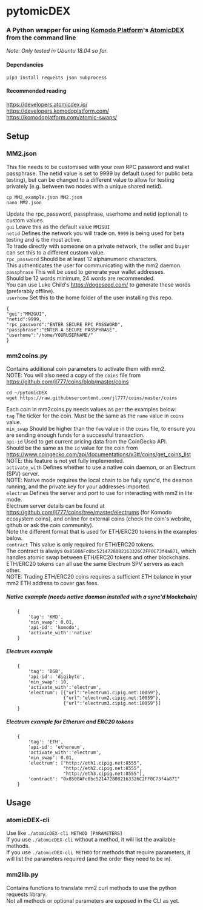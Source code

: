 # pytomicDEX

### A Python wrapper for using [Komodo Platform](https://komodoplatform.com/)'s [AtomicDEX](https://atomicdex.io/) from the command line  
*Note: Only tested in Ubuntu 18.04 so far.*  

#### Dependancies  
```
pip3 install requests json subprocess  
```  
#### Recommended reading  
https://developers.atomicdex.io/  
https://developers.komodoplatform.com/  
https://komodoplatform.com/atomic-swaps/  

## Setup  

### MM2.json  
This file needs to be customised with your own RPC password and wallet passphrase. 
The netid value is set to 9999 by default (used for public beta testing), but can be changed to a different value to allow for testing privately (e.g. between two nodes with a unique shared netid).  
```
cp MM2_example.json MM2.json  
nano MM2.json
```
Update the rpc_password, passphrase, userhome and netid (optional) to custom values.  
`gui` Leave this as the default value `MM2GUI`    
`netid` Defines the network you will trade on. `9999` is being used for beta testing and is the most active.   
To trade directly with someone on a private network, the seller and buyer can set this to a different custom value.  
`rpc_password` Should be at least 12 alphanumeric characters.  
This authenticates the user for communicating with the mm2 daemon.   
`passphrase` This will be used to generate your wallet addresses.   
Should be 12 words minimum, 24 words are recommended.  
You can use Luke Child's https://dogeseed.com/ to generate these words (preferably offline).  
`userhome` Set this to the home folder of the user installing this repo.  
```
{
"gui":"MM2GUI",
"netid":9999,
"rpc_password":"ENTER SECURE RPC PASSWORD",
"passphrase":"ENTER A SECURE PASSPHRASE",
"userhome":"/home/YOURUSERNAME/"
}
```
### mm2coins.py  
Contains additional coin parameters to activate them with mm2.  
NOTE: You will also need a copy of the `coins` file from https://github.com/jl777/coins/blob/master/coins  
```
cd ~/pytomicDEX  
wget https://raw.githubusercontent.com/jl777/coins/master/coins  
```
Each coin in mm2coins.py needs values as per the examples below:  
`tag` The ticker for the coin. Must be the same as the `name` value in `coins` value.  
`min_swap` Should be higher than the `fee` value in the `coins` file, to ensure you are sending enough funds for a successful transaction.  
`api-id` Used to get current pricing data from the CoinGecko API.   
Should be the same as the `id` value for the coin from  https://www.coingecko.com/api/documentations/v3#/coins/get_coins_list   
NOTE: this feature is not yet fully implemented.   
`activate_with` Defines whether to use a native coin daemon, or an Electrum (SPV) server.   
NOTE: Native mode requires the local chain to be fully sync'd, the deamon running, and the private key for your addresses imported.   
`electrum` Defines the server and port to use for interacting with mm2 in lite mode.   
Electrum server details can be found at https://github.com/jl777/coins/tree/master/electrums (for Komodo ecosystem coins), and online for external coins (check the coin's website, github or ask the coin community).   
Note the different format that is used for ETH/ERC20 tokens in the examples below.   
`contract` This value is only required for ETH/ERC20 tokens.   
The contract is always `0x8500AFc0bc5214728082163326C2FF0C73f4a871`, which handles atomic swap between ETH/ERC20 tokens and other blockchains.  
ETH/ERC20 tokens can all use the same Electrum SPV servers as each other.   
NOTE: Trading ETH/ERC20 coins requires a sufficient ETH balance in your mm2 ETH address to cover gas fees.   

##### Native example *(needs native daemon installed with a sync'd blockchain)*
```
    {
        'tag': 'KMD',
        'min_swap': 0.01,
        'api-id': 'komodo',
        'activate_with':'native'
    }
```
##### Electrum example
```
    {
        'tag': 'DGB',
        'api-id': 'digibyte',
        'min_swap': 10,
        'activate_with':'electrum',
        'electrum': [{"url":"electrum1.cipig.net:10059"},
                     {"url":"electrum2.cipig.net:10059"},
                     {"url":"electrum3.cipig.net:10059"}]
    }
```
##### Electrum example for Etherum and ERC20 tokens
```
    {
        'tag': 'ETH',
        'api-id': 'ethereum',
        'activate_with':'electrum',
        'min_swap': 0.01,
        'electrum': ["http://eth1.cipig.net:8555",
                     "http://eth2.cipig.net:8555",
                     "http://eth3.cipig.net:8555"],
        'contract': "0x8500AFc0bc5214728082163326C2FF0C73f4a871"
    }
```

## Usage  
### atomicDEX-cli  
Use like `./atomicDEX-cli METHOD [PARAMETERS]`  
If you use `./atomicDEX-cli` without a method, it will list the available methods.  
If you use `./atomicDEX-cli METHOD` for methods that require parameters, it will list the parameters required (and the order they need to be in).  

### mm2lib.py  
Contains functions to translate mm2 curl methods to use the python requests library.   
Not all methods or optional parameters are exposed in the CLI as yet.  
